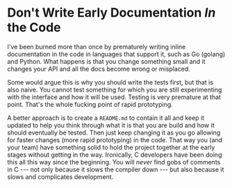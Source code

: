 # Don't Write Early Documentation *In* the Code

I've been burned more than once by prematurely writing inline
documentation in the code in languages that support it, such as Go
(golang) and Python. What happens is that you change something small and
it changes your API and all the docs become wrong or misplaced.

Some would argue this is why you should write the tests first, but that
is also naive. You cannot test something for which you are still
experimenting with the interface and how it will be used. Testing is
very premature at that point. That's the whole fucking point of rapid
prototyping.

A better approach is to create a `README.md` to contain it all and keep
it updated to help you think through what it is that you are build and
how it should eventually be tested. Then just keep changing it as you go
allowing for faster changes (more rapid prototyping) in the code. That
way you (and your team) have something solid to hold the project
together at the early stages without getting in the way. Ironically, C
developers have been doing this all this way since the beginning. You
will *never* find gobs of comments in C --- not only because it slows
the compiler down --- but also because it slows and complicates
development.
